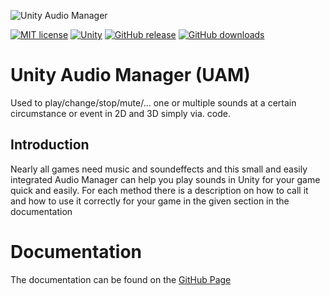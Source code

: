 ![Unity Audio Manager](https://github.com/MathewHDYT/Unity-Audio-Manager-UAM/blob/main/logo.png/)

[![MIT license](https://img.shields.io/badge/License-MIT-yellow.svg?style=flat-square)](https://lbesson.mit-license.org/)
[![Unity](https://img.shields.io/badge/Unity-2018.1%2B-green.svg?style=flat-square)](https://docs.unity3d.com/2018.1/Documentation/Manual/index.html)
[![GitHub release](https://img.shields.io/github/release/MathewHDYT/Unity-Audio-Manager-UAM/all.svg?style=flat-square)](https://github.com/MathewHDYT/Unity-Audio-Manager-UAM/releases/)
[![GitHub downloads](https://img.shields.io/github/downloads/MathewHDYT/Unity-Audio-Manager-UAM/all.svg?style=flat-square)](https://github.com/MathewHDYT/Unity-Audio-Manager-UAM/releases/)

# Unity Audio Manager (UAM)
Used to play/change/stop/mute/... one or multiple sounds at a certain circumstance or event in 2D and 3D simply via. code.

## Introduction
Nearly all games need music and soundeffects and this small and easily integrated Audio Manager can help you play sounds in Unity for your game quick and easily. For each method there is a description on how to call it and how to use it correctly for your game in the given section in the documentation

# Documentation
The documentation can be found on the [GitHub Page](https://mathewhdyt.github.io/Unity-Audio-Manager/)
